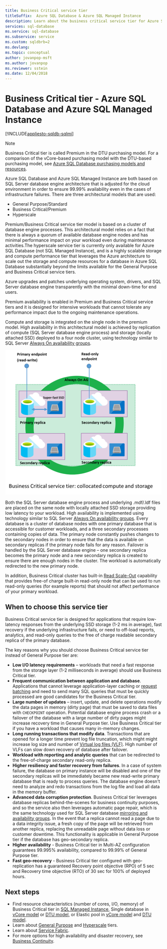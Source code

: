 ```yaml
---
title: Business Critical service tier
titleSuffix:  Azure SQL Database & Azure SQL Managed Instance
description: Learn about the business critical service tier for Azure SQL Database and Azure SQL Managed Instance. 
services: sql-database
ms.service: sql-database
ms.subservice: service
ms.custom: sqldbrb=2
ms.devlang: 
ms.topic: conceptual
author: jovanpop-msft
ms.author: jovanpop
ms.reviewer: sstein
ms.date: 12/04/2018
---
```

# Business Critical tier - Azure SQL Database and Azure SQL Managed Instance 
[!INCLUDE[appliesto-sqldb-sqlmi](../includes/appliesto-sqldb-sqlmi.md)]

> [!NOTE]
> Business Critical tier is called Premium in the DTU purchasing model. For a comparison of the vCore-based purchasing model with the DTU-based purchasing model, see [Azure SQL Database purchasing models and resources](purchasing-models.md).

Azure SQL Database and Azure SQL Managed Instance are both based on SQL Server database engine architecture that is adjusted for the cloud environment in order to ensure 99.99% availability even in the cases of infrastructure failures. There are three architectural models that are used:
- General Purpose/Standard 
- Business Critical/Premium
- Hyperscale

Premium/Business Critical service tier model is based on a cluster of database engine processes. This architectural model relies on a fact that there is always a quorum of available database engine nodes and has minimal performance impact on your workload even during maintenance activities.The hyperscale service tier is currently only available for Azure SQL Database (not SQL Managed Instance), and is a highly scalable storage and compute performance tier that leverages the Azure architecture to scale out the storage and compute resources for a database in Azure SQL Database substantially beyond the limits available for the General Purpose and Business Critical service tiers.

Azure upgrades and patches underlying operating system, drivers, and SQL Server database engine transparently with the minimal down-time for end users. 

Premium availability is enabled in Premium and Business Critical service tiers and it is designed for intensive workloads that cannot tolerate any performance impact due to the ongoing maintenance operations.

Compute and storage is integrated on the single node in the premium model. High availability in this architectural model is achieved by replication of compute (SQL Server database engine process) and storage (locally attached SSD) deployed to a  four node cluster, using technology similar to SQL Server [Always On availability groups](https://docs.microsoft.com/sql/database-engine/availability-groups/windows/overview-of-always-on-availability-groups-sql-server).

![Cluster of database engine nodes](./media/service-tier-business-critical/business-critical-service-tier.png)

Both the SQL Server database engine process and underlying .mdf/.ldf files are placed on the same node with locally attached SSD storage providing low latency to your workload. High availability is implemented using technology similar to SQL Server [Always On availability groups](https://docs.microsoft.com/sql/database-engine/availability-groups/windows/overview-of-always-on-availability-groups-sql-server). Every database is a cluster of database nodes with one primary database that is accessible for customer workloads, and a three secondary processes containing copies of data. The primary node constantly pushes changes to the secondary nodes in order to ensure that the data is available on secondary replicas if the primary node fails for any reason. Failover is handled by the SQL Server database engine – one secondary replica becomes the primary node and a new secondary replica is created to ensure there are enough nodes in the cluster. The workload is automatically redirected to the new primary node.

In addition, Business Critical cluster has built-in [Read Scale-Out](read-scale-out.md) capability that provides free-of charge built-in read-only node that can be used to run read-only queries (for example reports) that should not affect performance of your primary workload.

## When to choose this service tier

Business Critical service tier is designed for applications that require low-latency responses from the underlying SSD storage (1-2 ms in average), fast recovery if the underlying infrastructure fails, or need to off-load reports, analytics, and read-only queries to the free of charge readable secondary replica of the primary database.

The key reasons why you should choose Business Critical service tier instead of General Purpose tier are:
-	**Low I/O latency requirements** – workloads that need a fast response from the storage layer (1-2 milliseconds in average) should use Business Critical tier. 
-	**Frequent communication between application and database**. Applications that cannot leverage application-layer caching or [request batching](../performance-improve-use-batching.md) and need to send many SQL queries that must be quickly processed are good candidates for the Business Critical tier.
-	**Large number of updates** – insert, update, and delete operations modify the data pages in memory (dirty page) that must be saved to data files with `CHECKPOINT` operation. Potential database engine process crash or a failover of the database with a large number of dirty pages might increase recovery time in General Purpose tier. Use Business Critical tier if you have a workload that causes many in-memory changes. 
-	**Long running transactions that modify data**. Transactions that are opened for a longer time prevent log file truncation, which might might increase log size and number of [Virtual log files (VLF)](https://docs.microsoft.com/sql/relational-databases/sql-server-transaction-log-architecture-and-management-guide#physical_arch). High number of VLFs can slow down recovery of database after failover.
-	**Workload with reporting and analytic queries** that can be redirected to the free-of-charge secondary read-only replica.
- **Higher resiliency and faster recovery from failures**. In a case of system failure, the database on primary instance will be disabled and one of the secondary replicas will be immediately became new read-write primary database that is ready to process queries. The database engine doesn't need to analyze and redo transactions from the log file and load all data in the memory buffer.
- **Advanced data corruption protection**. Business Critical tier leverages database replicas behind-the-scenes for business continuity purposes, and so the service also then leverages automatic page repair, which is the same technology used for SQL Server database [mirroring and availability groups](https://docs.microsoft.com/sql/sql-server/failover-clusters/automatic-page-repair-availability-groups-database-mirroring). In the event that a replica cannot read a page due to a data integrity issue, a fresh copy of the page will be retrieved from another replica, replacing the unreadable page without data loss or customer downtime. This functionality is applicable in General Purpose tier if the database has geo-secondary replica.
- **Higher availability** - Business Critical tier in Multi-AZ configuration guarantees 99.995% availability, compared to 99.99% of General Purpose tier.
- **Fast geo-recovery** - Business Critical tier configured with geo-replication has a guaranteed Recovery point objective (RPO) of 5 sec and Recovery time objective (RTO) of 30 sec for 100% of deployed hours.

## Next steps

- Find resource characteristics (number of cores, I/O, memory) of Business Critical tier in [SQL Managed Instance](../managed-instance/resource-limits.md#service-tier-characteristics), Single database in [vCore model](resource-limits-vcore-single-databases.md#business-critical---provisioned-compute---gen4) or [DTU model](resource-limits-dtu-single-databases.md#premium-service-tier), or Elastic pool in [vCore model](resource-limits-vcore-elastic-pools.md#business-critical---provisioned-compute---gen4) and [DTU model](resource-limits-dtu-elastic-pools.md#premium-elastic-pool-limits).
- Learn about [General Purpose](service-tier-general-purpose.md) and [Hyperscale](service-tier-hyperscale.md) tiers.
- Learn about [Service Fabric](../../service-fabric/service-fabric-overview.md).
- For more options for high availability and disaster recovery, see [Business Continuity](business-continuity-high-availability-disaster-recover-hadr-overview.md).
